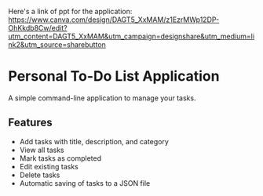 Here's a link of ppt for the application: https://www.canva.com/design/DAGT5_XxMAM/z1EzrMWp12DP-OhKkdb8Cw/edit?utm_content=DAGT5_XxMAM&utm_campaign=designshare&utm_medium=link2&utm_source=sharebutton

# Personal To-Do List Application

A simple command-line application to manage your tasks.

## Features

- Add tasks with title, description, and category
- View all tasks
- Mark tasks as completed
- Edit existing tasks
- Delete tasks
- Automatic saving of tasks to a JSON file
